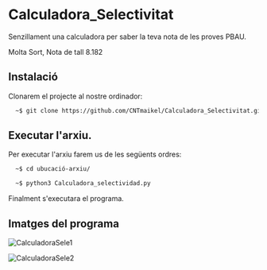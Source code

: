 # Calculadora_Selectivitat
Senzillament una calculadora per saber la teva nota de les proves PBAU.

Molta Sort, Nota de tall 8.182



## Instalació

Clonarem el projecte al nostre ordinador:

```bash
  ~$ git clone https://github.com/CNTmaikel/Calculadora_Selectivitat.git
```
## Executar l'arxiu.

Per executar l'arxiu farem us de les següents ordres:

```bash
  ~$ cd ubucació-arxiu/
```

```bash
  ~$ python3 Calculadora_selectividad.py

```
Finalment s'executara el programa.

## Imatges del programa

![CalculadoraSele1](https://github.com/CNTmaikel/Calculadora_Selectivitat/assets/54858840/c71874c9-43a7-4c84-a5c2-a77e06d744da)

![CalculadoraSele2](https://github.com/CNTmaikel/Calculadora_Selectivitat/assets/54858840/c1657909-2a8e-4f5d-b4c0-93816b4bc338)





